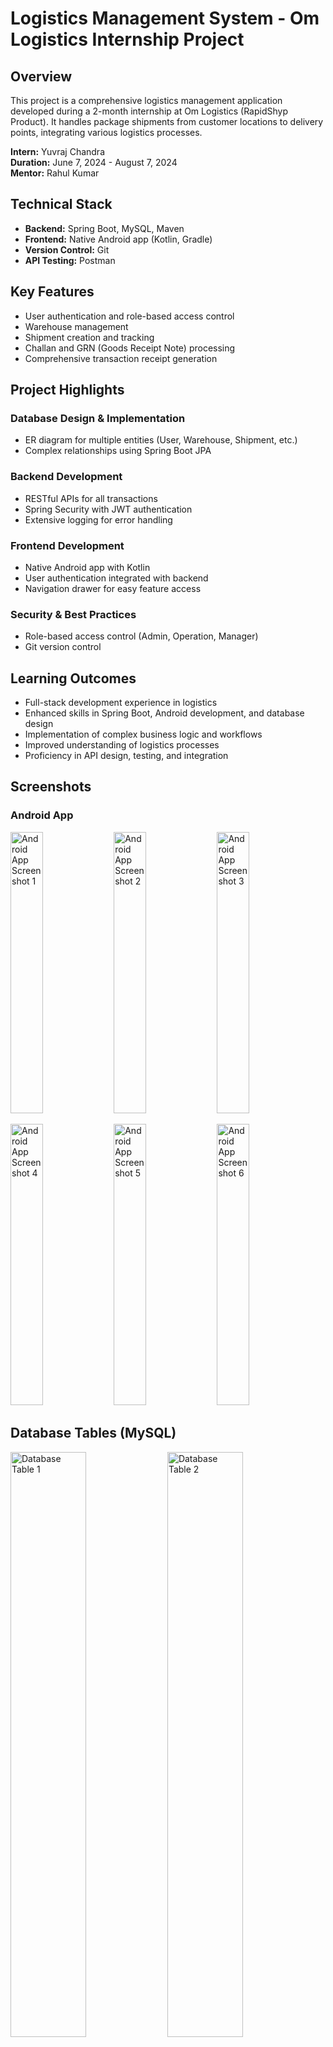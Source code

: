 # Logistics Management System - Om Logistics Internship Project

## Overview
This project is a comprehensive logistics management application developed during a 2-month internship at Om Logistics (RapidShyp Product). It handles package shipments from customer locations to delivery points, integrating various logistics processes.

**Intern:** Yuvraj Chandra  
**Duration:** June 7, 2024 - August 7, 2024  
**Mentor:** Rahul Kumar

## Technical Stack
- **Backend:** Spring Boot, MySQL, Maven
- **Frontend:** Native Android app (Kotlin, Gradle)
- **Version Control:** Git
- **API Testing:** Postman

## Key Features
- User authentication and role-based access control
- Warehouse management
- Shipment creation and tracking
- Challan and GRN (Goods Receipt Note) processing
- Comprehensive transaction receipt generation

## Project Highlights

### Database Design & Implementation
- ER diagram for multiple entities (User, Warehouse, Shipment, etc.)
- Complex relationships using Spring Boot JPA

### Backend Development
- RESTful APIs for all transactions
- Spring Security with JWT authentication
- Extensive logging for error handling

### Frontend Development
- Native Android app with Kotlin
- User authentication integrated with backend
- Navigation drawer for easy feature access

### Security & Best Practices
- Role-based access control (Admin, Operation, Manager)
- Git version control

## Learning Outcomes
- Full-stack development experience in logistics
- Enhanced skills in Spring Boot, Android development, and database design
- Implementation of complex business logic and workflows
- Improved understanding of logistics processes
- Proficiency in API design, testing, and integration

## Screenshots

### Android App
<p float="left">
  <img src="https://github.com/user-attachments/assets/712ec8d8-747d-4815-90bc-f204c86f1c85" width="32%" height="450px" alt="Android App Screenshot 1" />
  <img src="https://github.com/user-attachments/assets/db8caf5c-4a61-40ba-a17b-3fe31ab0fb31" width="32%" height="450px" alt="Android App Screenshot 2" /> 
  <img src="https://github.com/user-attachments/assets/c2466dbd-a34d-49dd-bb0b-a41325b6e650" width="32%" height="450px" alt="Android App Screenshot 3" />
</p>
<p float="left">
  <img src="https://github.com/user-attachments/assets/ad5dbe7e-81ee-40e4-b917-9450157715b5" width="32%" height="450px" alt="Android App Screenshot 4" />
  <img src="https://github.com/user-attachments/assets/565aef98-a0a3-4b88-93b9-b1aa9b311638" width="32%" height="450px" alt="Android App Screenshot 5" />
  <img src="https://github.com/user-attachments/assets/12bb3a34-078d-4332-9862-bef22d676796" width="32%" height="450px" alt="Android App Screenshot 6" />
</p>

## Database Tables (MySQL)

<p float="left">
  <img src="https://github.com/user-attachments/assets/5ff17cad-020e-433d-b8ae-d1554211b807" width="49%" alt="Database Table 1" />
   <img src="https://github.com/user-attachments/assets/ffa2143c-2dd0-484b-be38-c5267ae2417d" width="49%" alt="Database Table 2" />
</p>
<p float="left">
  <img src="https://github.com/user-attachments/assets/1d9daaee-7887-4642-91fc-41182d269a62" width="49%" alt="Database Table 3" />
  <img src="https://github.com/user-attachments/assets/77ea259f-2100-410f-9df4-64924c653959" width="49%" alt="Database Table 4" />
</p>

## Acknowledgements
Special thanks to Om Logistics and mentor Rahul Kumar for the opportunity and guidance during this internship.
